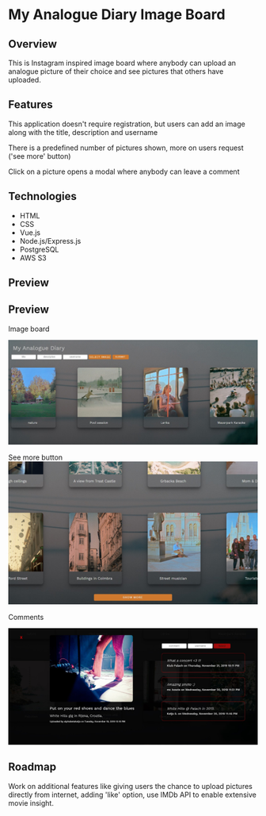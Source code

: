 # My Analogue Diary Image Board

## Overview

This is Instagram inspired image board where anybody can upload an analogue picture of their choice and see pictures that others have uploaded.

## Features

This application doesn't require registration, but users can add an image along with the title, description and username

There is a predefined number of pictures shown, more on users request ('see more' button)

Click on a picture opens a modal where anybody can leave a comment

## Technologies

-   HTML
-   CSS
-   Vue.js
-   Node.js/Express.js
-   PostgreSQL
-   AWS S3

## Preview

## Preview

Image board

![](imageboard-layout.jpg)

See more button
![](see-more.jpg)

Comments

![](modal.jpg)

## Roadmap

Work on additional features like giving users the chance to upload pictures directly from internet, adding 'like' option, use IMDb API to enable extensive movie insight.
